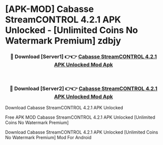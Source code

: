 # [APK-MOD] Cabasse StreamCONTROL 4.2.1 APK Unlocked - [Unlimited Coins No Watermark Premium] zdbjy



<div align="center">
<h3>🔴 Download [Server1] 👉👉 <a href="https://momento.my/?title=Cabasse_StreamCONTROL_4.2.1_APK_Unlocked">Cabasse StreamCONTROL 4.2.1 APK Unlocked Mod Apk</a></h3><br>

<h3>🔴 Download [Server2] 👉👉 <a href="https://momento.my/?title=Cabasse_StreamCONTROL_4.2.1_APK_Unlocked">Cabasse StreamCONTROL 4.2.1 APK Unlocked Mod Apk</a></h3>
</div>



Download Cabasse StreamCONTROL 4.2.1 APK Unlocked 

Free APK MOD Cabasse StreamCONTROL 4.2.1 APK Unlocked [Unlimited Coins No Watermark Premium]

Download Cabasse StreamCONTROL 4.2.1 APK Unlocked [Unlimited Coins No Watermark Premium] Mod For Android
